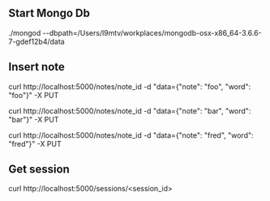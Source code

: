 
## Start Mongo Db

./mongod --dbpath=/Users/l9mtv/workplaces/mongodb-osx-x86_64-3.6.6-7-gdef12b4/data

## Insert note 

curl http://localhost:5000/notes/note_id -d "data={\"note\": \"foo\", \"word\": \"foo\"}" -X PUT

curl http://localhost:5000/notes/note_id -d "data={\"note\": \"bar\", \"word\": \"bar\"}" -X PUT

curl http://localhost:5000/notes/note_id -d "data={\"note\": \"fred\", \"word\": \"fred\"}" -X PUT

## Get session

curl http://localhost:5000/sessions/<session_id>